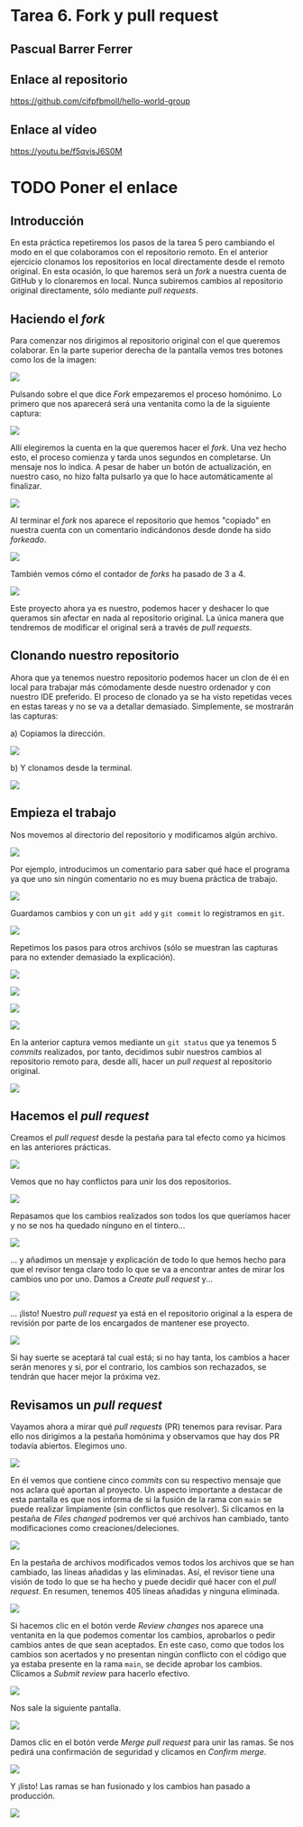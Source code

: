 # Tarea 6. Fork y pull request

## Pascual Barrer Ferrer

## Enlace al repositorio

https://github.com/cifpfbmoll/hello-world-group

## Enlace al vídeo

https://youtu.be/f5qvisJ6S0M

# TODO Poner el enlace

## Introducción

En esta práctica repetiremos los pasos de la tarea 5 pero cambiando el modo en el que colaboramos con el repositorio remoto. En el anterior ejercicio clonamos los repositorios en local directamente desde el remoto original. En esta ocasión, lo que haremos será un *fork* a nuestra cuenta de GitHub y lo clonaremos en local. Nunca subiremos cambios al repositorio original directamente, sólo mediante *pull requests*.

## Haciendo el *fork*

Para comenzar nos dirigimos al repositorio original con el que queremos colaborar. En la parte superior derecha de la pantalla vemos tres botones como los de la imagen:

![](Capturas/01.png)

Pulsando sobre el que dice *Fork* empezaremos el proceso homónimo. Lo primero que nos aparecerá será una ventanita como la de la siguiente captura:

![](Capturas/02.png)

Allí elegiremos la cuenta en la que queremos hacer el *fork*. Una vez hecho esto, el proceso comienza y tarda unos segundos en completarse. Un mensaje nos lo indica. A pesar de haber un botón de actualización, en nuestro caso, no hizo falta pulsarlo ya que lo hace automáticamente al finalizar.

![](Capturas/03.png)

Al terminar el *fork* nos aparece el repositorio que hemos "copiado" en nuestra cuenta con un comentario indicándonos desde donde ha sido *forkeado*.

![](Capturas/04a.png)

También vemos cómo el contador de *forks* ha pasado de 3 a 4.

![](Capturas/04b.png)

Este proyecto ahora ya es nuestro, podemos hacer y deshacer lo que queramos sin afectar en nada al repositorio original. La única manera que tendremos de modificar el original será a través de *pull requests*.

## Clonando nuestro repositorio

Ahora que ya tenemos nuestro repositorio podemos hacer un clon de él en local para trabajar más cómodamente desde nuestro ordenador y con nuestro IDE preferido. El proceso de clonado ya se ha visto repetidas veces en estas tareas y no se va a detallar demasiado. Simplemente, se mostrarán las capturas:

a) Copiamos la dirección.

![](Capturas/05.png)

b) Y clonamos desde la terminal.

![](Capturas/06.png)

## Empieza el trabajo

Nos movemos al directorio del repositorio y modificamos algún archivo.

![](Capturas/07.png)

Por ejemplo, introducimos un comentario para saber qué hace el programa ya que uno sin ningún comentario no es muy buena práctica de trabajo. 

![](Capturas/07b.png)

Guardamos cambios y con un `git add` y `git commit` lo registramos en `git`.

![](Capturas/08.png)

Repetimos los pasos para otros archivos (sólo se muestran las capturas para no extender demasiado la explicación).

![](Capturas/09.png)

![](Capturas/10.png)

![](Capturas/11.png)

![](Capturas/12.png)

En la anterior captura vemos mediante un `git status` que ya tenemos 5 *commits* realizados, por tanto, decidimos subir nuestros cambios al repositorio remoto para, desde allí, hacer un *pull request* al repositorio original.

![](Capturas/13.png)

## Hacemos el *pull request*

Creamos el *pull request* desde la pestaña para tal efecto como ya hicimos en las anteriores prácticas.

![](Capturas/14.png)

Vemos que no hay conflictos para unir los dos repositorios.

![](Capturas/15.png)

Repasamos que los cambios realizados son todos los que queríamos hacer y no se nos ha quedado ninguno en el tintero...

![](Capturas/16.png)

... y añadimos un mensaje y explicación de todo lo que hemos hecho para que el revisor tenga claro todo lo que se va a encontrar antes de mirar los cambios uno por uno. Damos a *Create pull request* y...

![](Capturas/17.png)

... ¡listo! Nuestro *pull request* ya está en el repositorio original a la espera de revisión por parte de los encargados de mantener ese proyecto.

![](Capturas/18.png)

Si hay suerte se aceptará tal cual está; si no hay tanta, los cambios a hacer serán menores y si, por el contrario, los cambios son rechazados, se tendrán que hacer mejor la próxima vez.

## Revisamos un *pull request*

Vayamos ahora a mirar qué *pull requests* (PR) tenemos para revisar. Para ello nos dirigimos a la pestaña homónima y observamos que hay dos PR todavía abiertos. Elegimos uno.

![](Capturas/19.png)

En él vemos que contiene cinco *commits* con su respectivo mensaje que nos aclara qué aportan al proyecto. Un aspecto importante a destacar de esta pantalla es que nos informa de si la fusión de la rama con `main` se puede realizar limpiamente (sin conflictos que resolver). Si clicamos en la pestaña de *Files changed* podremos ver qué archivos han cambiado, tanto modificaciones como creaciones/deleciones.

![](Capturas/20.png)

En la pestaña de archivos modificados vemos todos los archivos que se han cambiado, las líneas añadidas y las eliminadas. Así, el revisor tiene una visión de todo lo que se ha hecho y puede decidir qué hacer con el *pull request*. En resumen, tenemos 405 líneas añadidas y ninguna eliminada.

![](Capturas/21.png)

Si hacemos clic en el botón verde *Review changes* nos aparece una ventanita en la que podemos comentar los cambios, aprobarlos o pedir cambios antes de que sean aceptados. En este caso, como que todos los cambios son acertados y no presentan ningún conflicto con el código que ya estaba presente en la rama `main`, se decide aprobar los cambios. Clicamos a *Submit review* para hacerlo efectivo.

![](Capturas/22.png)

Nos sale la siguiente pantalla.

![](Capturas/23.png)

Damos clic en el botón verde *Merge pull request* para unir las ramas. Se nos pedirá una confirmación de seguridad y clicamos en *Confirm merge*.

![](Capturas/24.png)

Y ¡listo! Las ramas se han fusionado y los cambios han pasado a producción.

![](Capturas/25.png)

